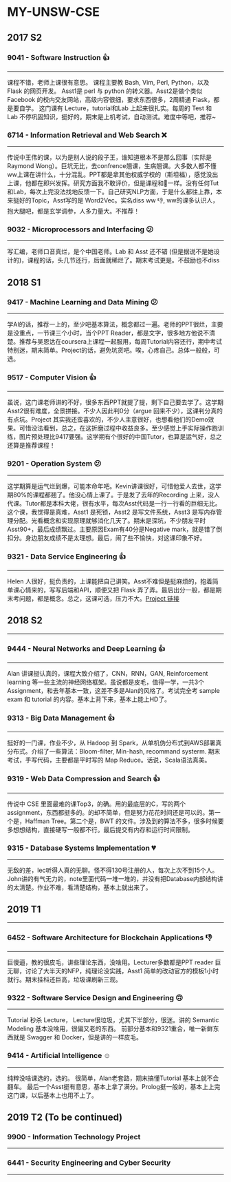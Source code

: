 # MY-UNSW-CSE
## 2017 S2

### 9041 - Software Instruction 👍
---
课程不错，老师上课很有意思。 课程主要教 Bash, Vim, Perl, Python，以及 Flask 的网页开发。 Asst1是 perl 与 python 的转义器。Asst2是做个类似 Facebook 的校内交友网站，高级内容很细，要求东西很多，2周精通 Flask，都是要自学。 这门课有 Lecture，tutorial和Lab 上起来很扎实。每周的 Test 和 Lab 不停巩固知识，挺好的。期末是上机考试，自动测试。难度中等吧，推荐~


### 6714 - Information Retrieval and Web Search ❌
---
传说中王伟的课，以为是别人说的段子王，谁知道根本不是那么回事（实际是Raymond Wong）。巨坑无比，去confrence翘课，生病翘课。大多数人都不懂ww上课在讲什么，十分混乱。PPT都是拿其他权威学校的（斯坦福），感觉没出上课，他都在即兴发挥。研究方面我不敢评价，但是课程和💩一样。没有任何Tut和Lab，每次上完没法找地反馈一下。自己研究NLP方面，于是什么都往上靠，本来挺好的Topic，Asst写的是 Word2Vec。实名diss ww 👎, ww的课多认识人，抱大腿吧，都是玄学调参，人多力量大。不推荐！

### 9032 - Microprocessors and Interfacing 😕
---

写汇编，老师口音真烂，是个中国老师。Lab 和 Asst 还不错 (但是据说不是她设计的)，课程的话，头几节还行，后面就稀烂了。期末考试更是。不鼓励也不diss



## 2018 S1

### 9417 - Machine Learning and Data Mining 😕
---
学AI的话，推荐一上的，至少吧基本算法，概念都过一遍。老师的PPT很烂，主要是没重点，一节课三个小时，当个PPT Reader，都是文字，很多地方他说不清楚。推荐与吴恩达在coursera上课程一起服用，每周Tutorial内容还行，期中考试特别迷，期末简单。Project的话，避免坑货吧。唉，心疼自己。总体一般般，可选。

### 9517 - Computer Vision 👍
---
虽说，这门课老师讲的不好，很多东西PPT就提了提，剩下自己要去学了。这学期Asst2很有难度，全景拼接。不少人因此判0分（argue 回来不少），这课判分真的有点坑。Project 其实我还蛮喜欢的，不少人主意很好，也想看他们的Demo效果。可惜没法看到，总之，在这折磨过程中收益良多。至少感觉上手实际操作跑训练，图片预处理比9417要强。这学期有个很好的中国Tutor，也算是运气好，总之还算是推荐课程！


### 9201 - Operation System 😕
---
这学期算是运气烂到爆，可能本命年吧。Kevin讲课很好，可惜他爱人去世，这学期80%的课程都翘了。他没心情上课了。于是发了去年的Recording 上来，没人代课。Tutor都是本科大佬，很有水平，每次Asst代码是一行一行看的巨细无比。这个课，我觉得是真难，Asst1 是死锁，Asst2 是写文件系统，Asst3 是写内存管理分配。光看概念和实现原理就够消化几天了。期末是深坑，不少朋友平时Asst90+，最后成绩飘过。主要原因Exam有40分是Negative mark，就是错了倒扣分。身边朋友成绩不是太理想。最后，闹了些不愉快，对这课印象不好。

### 9321 - Data Service Engineering 👍
---
Helen 人很好，挺负责的，上课能把自己讲笑。Asst不难但是挺麻烦的，抱着简单课心情来的，写写后端和API，顺便又把 Flask 弄了弄。最后出分一般，都是期末考问题，都是概念。总之，这课可选，压力不大。[Project 链接](https://github.com/lmcmz/Junipy)



## 2018 S2

---
### 9444 - Neural Networks and Deep Learning 👍
---
Alan 讲课挺认真的，课程大致介绍了，CNN，RNN，GAN, Reinforcement learning 等一些主流的神经网络框架。虽说都是皮毛，值得一学，一共3个Assignment，和去年基本一致，这差不多是Alan的风格了。考试完全考 sample exam 和 tutorial 的内容。基本上背下来，基本上能上HD了。

### 9313 - Big Data Management 👍
---
挺好的一门课，作业不少，从 Hadoop 到 Spark，从单机伪分布式到AWS部署真分布式。介绍了一些算法：Bloom-filter, Min-hash, recommand systerm. 期末考试，手写代码，主要都是平时写的 Map Reduce。话说，Scala语法真美。

### 9319 - Web Data Compression and Search 👍
---
传说中 CSE 里面最难的课Top3，的确。用的最底层的C，写的两个assignment，东西都挺多的。的却不简单，但是努力花花时间还是可以的。第一个是，Haffman Tree。第二个是，BWT 的文件。涉及到的算法不多，很多时候要多想想结构，直接硬写一般都不行。最后提交有内存和运行时间限制。

### 9315 - Database Systems Implementation 💔
---
无敌的差，lec听得人真的无聊。怪不得130号注册的人，每次上次不到15个人。John讲的有气无力的，note里面代码一堆一堆的，并没有把Database内部结构讲的太清楚。作业不难，看清楚结构，基本上就出来了。



## 2019 T1 

---
### 6452 - Software Architecture for Blockchain Applications 👎

---

巨傻逼，教的很皮毛，讲些理论东西，没啥用。Lecturer多数都是PPT reader 巨无聊，讨论了大半天的NFP，纯理论没实践，Asst1 简单的改动官方的模板1小时就行。期末挂科还巨高，垃圾课刷新三观。



### 9322 - Software Service Design and Engineering 🙃
---
Tutorial 秒杀 Lecture， Lecture很垃圾，尤其下半部分，很迷。讲的 Semantic Modeling 基本没啥用，很偏又老的东西。 前部分基本和9321重合，唯一新鲜东西就是 Swagger 和 Docker，但是讲的一样皮毛。



### 9414 - Artificial Intelligence ☺️

---

纯粹没啥课选的，选的。 很简单，Alan老套路，期末搞懂Tutorial 基本上就不会翻车。 最后一个Asst挺有意思，基本上拿了满分。Prolog挺一般的，基本上上完这门课，以后基本上也用不上了。



## 2019 T2 (To be continued)

### 9900 - Information Technology Project

---

### 6441 - Security Engineering and Cyber Security

---

